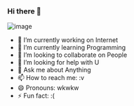 ### Hi there 👋

![image](https://user-images.githubusercontent.com/46804248/111347102-75493f00-86b1-11eb-8dad-c87b6a3e4af2.png)

<!--
**kewcoder/kewcoder** is a ✨ _special_ ✨ repository because its `README.md` (this file) appears on your GitHub profile.

Here are some ideas to get you started:
-->

- 🔭 I’m currently working on Internet
- 🌱 I’m currently learning Programming
- 👯 I’m looking to collaborate on People
- 🤔 I’m looking for help with U
- 💬 Ask me about Anything
- 📫 How to reach me: :v
- 😄 Pronouns: wkwkw
- ⚡ Fun fact: :(
